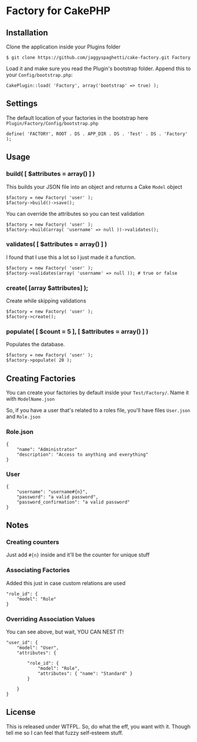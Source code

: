 # Factory for CakePHP

## Installation

Clone the application inside your Plugins folder

	$ git clone https://github.com/jaggyspaghetti/cake-factory.git Factory
	
Load it and make sure you read the Plugin's bootstrap folder. Append this to your `Config/bootstrap.php`:

	CakePlugin::load( 'Factory', array('bootstrap' => true) );
	

## Settings

The default location of your factories in the bootstrap here `Plugin/Factory/Config/bootstrap.php`

	define( 'FACTORY', ROOT . DS . APP_DIR . DS . 'Test' . DS . 'Factory' );


## Usage


### build( [ $attributes = array() ] )

This builds your JSON file into an object and returns a Cake `Model` object

    $factory = new Factory( 'user' );
    $factory->build()->save();
   
You can override the attributes so you can test validation
    
    $factory = new Factory( 'user' );
    $factory->build(array( 'username' => null ))->validates();

### validates( [ $attributes = array() ] )

I found that I use this a lot so I just made it a function.

    $factory = new Factory( 'user' );
    $factory->validates(array( 'username' => null )); # true or false

### create( [array $attributes] );
 
Create while skipping validations

    $factory = new Factory( 'user' );
    $factory->create();
 
### populate( [ $count = 5 ], [ $attributes = array() ] )

Populates the database.

    $factory = new Factory( 'user' );
    $factory->populate( 20 );

## Creating Factories

You can create your factories by default inside your `Test/Factory/`. Name it with `ModelName.json`

So, if you have a user that's related to a roles file, you'll have files `User.json` and `Role.json`


### Role.json

	{
		"name": "Administrator"
		"description": "Access to anything and everything"
	}
	
### User

	{
		"username": "username#{n}",
		"password": "a valid password",
		"password_confirmation": "a valid password"
	}
	
	
## Notes

### Creating counters

Just add `#{n}` inside and it'll be the counter for unique stuff

### Associating Factories

Added this just in case custom relations are used

	"role_id": {
		"model": "Role"
	}
	
### Overriding Association Values

You can see above, but wait, YOU CAN NEST IT!

	"user_id": {
		"model": "User",
		"attributes": {
			
			"role_id": {
				"model": "Role",
				"attributes": { "name": "Standard" }
			}
			
		}
	}
	
	
## License

This is released under WTFPL. So, do what the eff, you want with it. Though tell me so I can feel that fuzzy self-esteem stuff.
